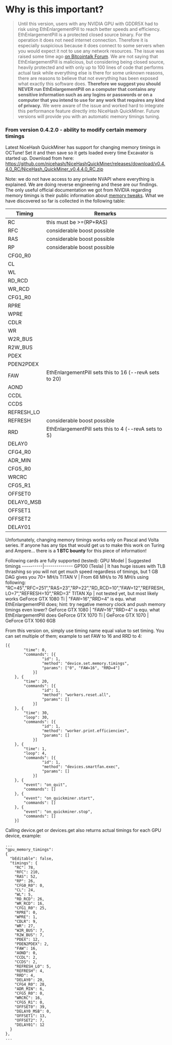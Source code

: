 # Why is this important? 
> Until this version, users with any NVIDIA GPU with GDDR5X had to risk using EthEnlargementPill to reach better speeds and efficiency. EthEnlargementPill is a protected closed source binary. For the operation it does not need internet connection. Therefore it is especially suspicious because it does connect to some servers when you would expect it not to use any network resources. The issue was raised some time ago [on Bitcointalk Forum](https://bitcointalk.org/index.php?topic=3370685.msg36788784#msg36788784). We are not saying that EthEnlargementPill is malicious, but considering being closed source, heavily protected and with only up to 100 lines of code that performs actual task while everything else is there for some unknown reasons, there are reasons to believe that not everything has been exposed what exactly this software does. **Therefore we suggest you should NEVER run EthEnlargementPill on a computer that contains any sensitive information such as any logins or passwords or on a computer that you intend to use for any work that requires any kind of privacy.** We were aware of the issue and worked hard to integrate this performance feature directly into NiceHash QuickMiner. Future versions will provide you with an automatic memory timings tuning.


### From version 0.4.2.0 - ability to modify certain memory timings 
Latest NiceHash QuickMiner has support for changing memory timings in OCTune! Set it and then save so it gets loaded every time Excavator is started up.
Download from here: https://github.com/nicehash/NiceHashQuickMiner/releases/download/v0.4.4.0_RC/NiceHash_QuickMiner_v0.4.4.0_RC.zip

Note: we do not have access to any private NVAPI where everything is explained. We are doing reverse engineering and these are our findings. The only useful official documentation we got from NVIDIA regarding memory timings is their public information about [memory tweaks](https://nvidia.github.io/open-gpu-doc/MemoryTweakTable/MemoryTweakTable.html). What we have discovered so far is collected in the following table:

Timing | Remarks
-----|-------
RC | this must be >=(RP+RAS) 
RFC | considerable boost possible
RAS | considerable boost possible
RP | considerable boost possible
CFG0_R0 |
CL | 
WL | 
RD_RCD | 
WR_RCD |
CFG1_R0 |
RPRE | 
WPRE | 
CDLR | 
WR | 
W2R_BUS | 
R2W_BUS | 
PDEX | 
PDEN2PDEX | 
FAW | EthEnlargementPill sets this to 16 (--revA sets to 20)
AOND | 
CCDL | 
CCDS | 
REFRESH_LO | 
REFRESH | considerable boost possible
RRD | EthEnlargementPill sets this to 4 (--revA sets to 5)
DELAY0 | 
CFG4_R0 |
ADR_MIN | 
CFG5_R0 |
WRCRC | 
CFG5_R1 |
OFFSET0 | 
DELAY0_MSB | 
OFFSET1 | 
OFFSET2 | 
DELAY01 | 

Unfortunately, changing memory timings works only on Pascal and Volta series. If anyone has any tips that would get us to make this work on Turing and Ampere... there is a **1 BTC bounty** for this piece of information!

Following cards are fully supported (tested):
GPU Model | Suggested timings
----------|--------------
GP100 (Tesla) | It has huge issues with TLB thrashing so you will not get much speed regardless of timings, but 1 GB DAG gives you 70+ MH/s
TITAN V | From 68 MH/s to 76 MH/s using following: "RC=45","RFC=251","RAS=23","RP=22","RD_RCD=10","FAW=12","REFRESH_LO=7","REFRESH=10","RRD=3"
TITAN Xp | not tested yet, but most likely works
GeForce GTX 1080 Ti | "FAW=16","RRD=4" is equ. what EthEnlargementPill does; hint: try negative memory clock and push memory timings even lower?
GeForce GTX 1080 | "FAW=16","RRD=4" is equ. what EthEnlargementPill does
GeForce GTX 1070 Ti |
GeForce GTX 1070 |
GeForce GTX 1060 6GB

From this version on, simply use timing name equal value to set timing. You can set multiple of them; example to set FAW to 16 and RRD to 4:
```
[{
		"time": 0,
		"commands": [{
				"id": 1,
				"method": "device.set.memory.timings",
				"params": ["0", "FAW=16", "RRD=4"]
			}]
	}, {
		"time": 20,
		"commands": [{
				"id": 1,
				"method": "workers.reset.all",
				"params": []
			}]
	}, {
		"time": 30,
		"loop": 30,
		"commands": [{
				"id": 1,
				"method": "worker.print.efficiencies",
				"params": []
			}]
	}, {
		"time": 1,
		"loop": 4,
		"commands": [{
				"id": 1,
				"method": "devices.smartfan.exec",
				"params": []
			}]
	}, {
		"event": "on_quit",
		"commands": []
	}, {
		"event": "on_quickminer.start",
		"commands": []
	}, {
		"event": "on_quickminer.stop",
		"commands": []
	}]
```

Calling device.get or devices.get also returns actual timings for each GPU device, example:
```
...
"gpu_memory_timings":
{
  "bEditable": false,
  "timings": {
    "RC": 78,
    "RFC": 210,
    "RAS": 52,
    "RP": 26,
    "CFG0_R0": 0,
    "CL": 24,
    "WL": 5,
    "RD_RCD": 26,
    "WR_RCD": 16,
    "CFG1_R0": 25,
    "RPRE": 0,
    "WPRE": 1,
    "CDLR": 9,
    "WR": 27,
    "W2R_BUS": 7,
    "R2W_BUS": 7,
    "PDEX": 12,
    "PDEN2PDEX": 2,
    "FAW": 16,
    "AOND": 0,
    "CCDL": 2,
    "CCDS": 2,
    "REFRESH_LO": 5,
    "REFRESH": 4,
    "RRD": 4,
    "DELAY0": 20,
    "CFG4_R0": 28,
    "ADR_MIN": 6,
    "CFG5_R0": 0,
    "WRCRC": 16,
    "CFG5_R1": 0,
    "OFFSET0": 39,
    "DELAY0_MSB": 0,
    "OFFSET1": 13,
    "OFFSET2": 7,
    "DELAY01": 12
  }
},
...
```